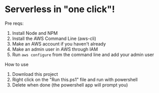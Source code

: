 # Serverless in "one click"!

Pre reqs:
1) Install Node and NPM
2) Install the AWS Command Line (aws-cli)
3) Make an AWS account if you haven't already
4) Make an admin user in AWS through IAM
5) Run `aws configure` from the command line and add your admin user

How to use
1) Download this project
2) Right click on the "Run this.ps1" file and run with powershell
3) Delete when done (the powershell app will prompt you)
